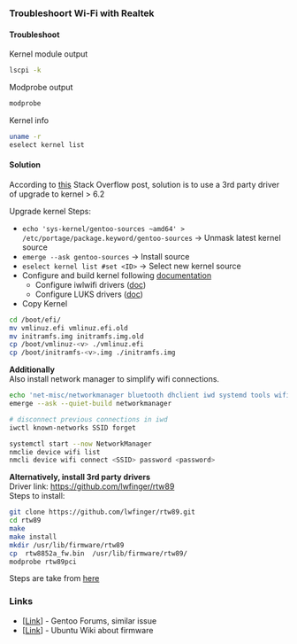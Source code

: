 ### Troubleshoort Wi-Fi with Realtek

#### Troubleshoot
Kernel module output
```bash
lscpi -k
```

Modprobe output
```bash
modprobe
```

Kernel info
```bash
uname -r
eselect kernel list
```

#### Solution
According to [this](https://askubuntu.com/questions/1412450/network-driver-for-realtek-10ecb852) 
Stack Overflow post, solution is to use a 3rd party driver of upgrade to kernel > 6.2

Upgrade kernel
Steps:
* `echo 'sys-kernel/gentoo-sources ~amd64' > /etc/portage/package.keyword/gentoo-sources` -> Unmask latest kernel source
* `emerge --ask gentoo-sources` -> Install source
* `eselect kernel list #set <ID>` -> Select new kernel source
* Configure and build kernel following [documentation](https://wiki.gentoo.org/wiki/Handbook:AMD64/Installation/Kernel#Installation)
    * Configure iwlwifi drivers ([doc](https://wiki.gentoo.org/wiki/Iwlwifi))
    * Configure LUKS drivers ([doc](https://wiki.gentoo.org/wiki/Dm-crypt))
* Copy Kernel
```bash
cd /boot/efi/
mv vmlinuz.efi vmlinuz.efi.old
mv initramfs.img initramfs.img.old
cp /boot/vmlinuz-<v> ./vmlinuz.efi
cp /boot/initramfs-<v>.img ./initramfs.img
```

**Additionally**  
Also install network manager to simplify wifi connections.
```bash
echo 'net-misc/networkmanager bluetooth dhclient iwd systemd tools wifi' >> /etc/portage/package.use/networkmanager
emerge --ask --quiet-build networkmanager

# disconnect previous connections in iwd
iwctl known-networks SSID forget

systemctl start --now NetworkManager
nmclie device wifi list
nmcli device wifi connect <SSID> password <password>
```


**Alternatively, install 3rd party drivers**  
Driver link: https://github.com/lwfinger/rtw89  
Steps to install:
```bash
git clone https://github.com/lwfinger/rtw89.git
cd rtw89
make
make install
mkdir /usr/lib/firmware/rtw89
cp  rtw8852a_fw.bin  /usr/lib/firmware/rtw89/
modprobe rtw89pci
```
Steps are take from [here](https://askubuntu.com/questions/1352260/wifi-adapter-not-found-realtek-10ec8852-on-ubuntu-21-04)


### Links
* [[Link](https://forums.gentoo.org/viewtopic-t-1074064-start-0.html)] - Gentoo Forums, similar issue
* [[Link](https://wiki.ubuntu.com/Kernel/Firmware)] - Ubuntu Wiki about firmware
